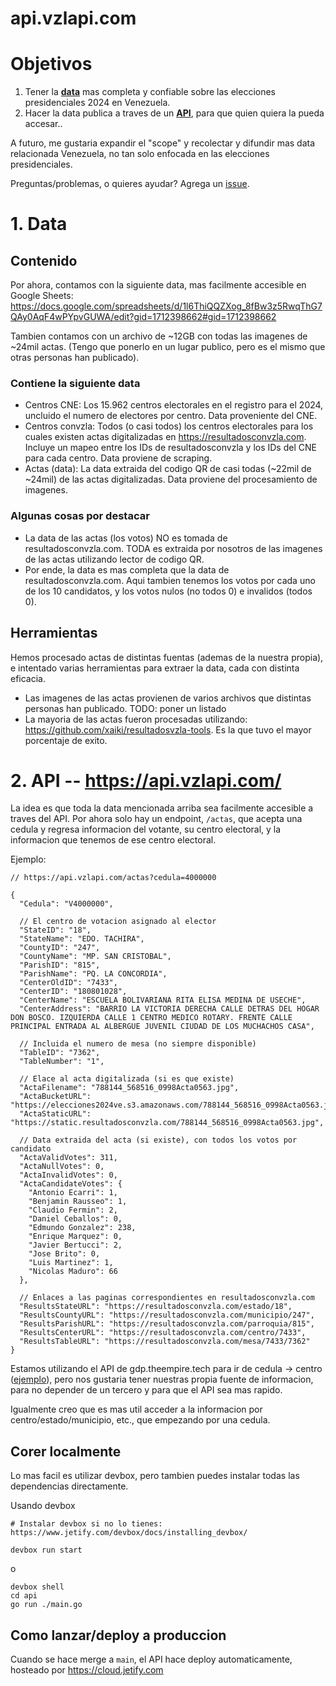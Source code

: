 # api.vzlapi.com

# Objetivos

1. Tener la **[data](https://docs.google.com/spreadsheets/d/1l6ThiQQZXog_8fBw3z5RwqThG7QAy0AqF4wPYpvGUWA/edit?gid=1712398662#gid=1712398662
   )** mas completa y confiable sobre las elecciones presidenciales 2024 en Venezuela.
2. Hacer la data publica a traves de un **[API](https://api.vzlapi.com/actas?cedula?4000000)**, para que quien quiera la pueda accesar..

A futuro, me gustaria expandir el "scope" y recolectar y difundir mas data relacionada Venezuela, no tan solo enfocada en las elecciones presidenciales.

Preguntas/problemas, o quieres ayudar? Agrega un [issue](https://github.com/ipince/vzlapi/issues).

# 1. Data

## Contenido

Por ahora, contamos con la siguiente data, mas facilmente accesible en Google Sheets:
https://docs.google.com/spreadsheets/d/1l6ThiQQZXog_8fBw3z5RwqThG7QAy0AqF4wPYpvGUWA/edit?gid=1712398662#gid=1712398662

Tambien contamos con un archivo de ~12GB con todas las imagenes de ~24mil actas. (Tengo que ponerlo en un lugar publico, pero es el mismo que otras personas han publicado).

### Contiene la siguiente data
- Centros CNE: Los 15.962 centros electorales en el registro para el 2024, uncluido el numero de electores por centro. Data proveniente del CNE.
- Centros convzla: Todos (o casi todos) los centros electorales para los cuales existen actas digitalizadas en https://resultadosconvzla.com. Incluye un mapeo entre los IDs de resultadosconvzla y los IDs del CNE para cada centro. Data proviene de scraping.
- Actas (data): La data extraida del codigo QR de casi todas (~22mil de ~24mil) de las actas digitalizadas. Data proviene del procesamiento de imagenes.

### Algunas cosas por destacar
- La data de las actas (los votos) NO es tomada de resultadosconvzla.com. TODA es extraida por nosotros de las imagenes de las actas utilizando lector de codigo QR.
- Por ende, la data es mas completa que la data de resultadosconvzla.com. Aqui tambien tenemos los votos por cada uno de los 10 candidatos, y los votos nulos (no todos 0) e invalidos (todos 0).

## Herramientas

Hemos procesado actas de distintas fuentas (ademas de la nuestra propia), e intentado varias herramientas para extraer la data, cada con distinta eficacia.
- Las imagenes de las actas provienen de varios archivos que distintas personas han publicado. TODO: poner un listado
- La mayoria de las actas fueron procesadas utilizando: https://github.com/xaiki/resultadosvzla-tools. Es la que tuvo el mayor porcentaje de exito.


# 2. API -- https://api.vzlapi.com/

La idea es que toda la data mencionada arriba sea facilmente accesible a traves del API. Por ahora solo hay un endpoint, `/actas`, que acepta una cedula y regresa informacion del votante, su centro electoral, y la informacion que tenemos de ese centro electoral.

Ejemplo:
```
// https://api.vzlapi.com/actas?cedula=4000000

{
  "Cedula": "V4000000",
  
  // El centro de votacion asignado al elector
  "StateID": "18",
  "StateName": "EDO. TACHIRA",
  "CountyID": "247",
  "CountyName": "MP. SAN CRISTOBAL",
  "ParishID": "815",
  "ParishName": "PQ. LA CONCORDIA",
  "CenterOldID": "7433",
  "CenterID": "180801028",
  "CenterName": "ESCUELA BOLIVARIANA RITA ELISA MEDINA DE USECHE",
  "CenterAddress": "BARRIO LA VICTORIA DERECHA CALLE DETRAS DEL HOGAR DON BOSCO. IZQUIERDA CALLE 1 CENTRO MEDICO ROTARY. FRENTE CALLE PRINCIPAL ENTRADA AL ALBERGUE JUVENIL CIUDAD DE LOS MUCHACHOS CASA",
  
  // Incluida el numero de mesa (no siempre disponible)
  "TableID": "7362",
  "TableNumber": "1",
  
  // Elace al acta digitalizada (si es que existe)
  "ActaFilename": "788144_568516_0998Acta0563.jpg",
  "ActaBucketURL": "https://elecciones2024ve.s3.amazonaws.com/788144_568516_0998Acta0563.jpg",
  "ActaStaticURL": "https://static.resultadosconvzla.com/788144_568516_0998Acta0563.jpg",
  
  // Data extraida del acta (si existe), con todos los votos por candidato
  "ActaValidVotes": 311,
  "ActaNullVotes": 0,
  "ActaInvalidVotes": 0,
  "ActaCandidateVotes": {
    "Antonio Ecarri": 1,
    "Benjamin Rausseo": 1,
    "Claudio Fermin": 2,
    "Daniel Ceballos": 0,
    "Edmundo Gonzalez": 238,
    "Enrique Marquez": 0,
    "Javier Bertucci": 2,
    "Jose Brito": 0,
    "Luis Martinez": 1,
    "Nicolas Maduro": 66
  },
  
  // Enlaces a las paginas correspondientes en resultadosconvzla.com
  "ResultsStateURL": "https://resultadosconvzla.com/estado/18",
  "ResultsCountyURL": "https://resultadosconvzla.com/municipio/247",
  "ResultsParishURL": "https://resultadosconvzla.com/parroquia/815",
  "ResultsCenterURL": "https://resultadosconvzla.com/centro/7433",
  "ResultsTableURL": "https://resultadosconvzla.com/mesa/7433/7362"
}
```

Estamos utilizando el API de gdp.theempire.tech para ir de cedula -> centro ([ejemplo](https://gdp.theempire.tech/api/data?cdi=V4000000)), pero nos gustaria tener nuestras propia fuente de informacion, para no depender de un tercero y para que el API sea mas rapido.

Igualmente creo que es mas util acceder a la informacion por centro/estado/municipio, etc., que empezando por una cedula.

## Corer localmente

Lo mas facil es utilizar devbox, pero tambien puedes instalar todas las dependencias directamente.

Usando devbox
```
# Instalar devbox si no lo tienes: https://www.jetify.com/devbox/docs/installing_devbox/

devbox run start
```

o
```
devbox shell
cd api
go run ./main.go
```

## Como lanzar/deploy a produccion

Cuando se hace merge a `main`, el API hace deploy automaticamente, hosteado por https://cloud.jetify.com
